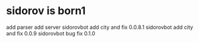 # sidorov is born1
add parser
add server
sidorovbot add city and fix 0.0.8.1
sidorovbot add city and fix 0.0.9
sidorovbot bug fix 0.1.0
